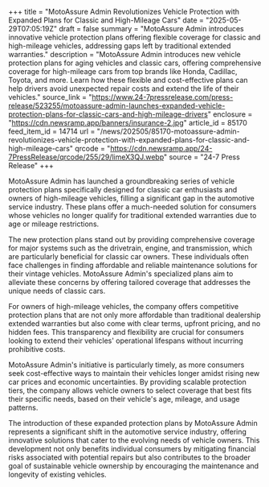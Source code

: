 +++
title = "MotoAssure Admin Revolutionizes Vehicle Protection with Expanded Plans for Classic and High-Mileage Cars"
date = "2025-05-29T07:05:19Z"
draft = false
summary = "MotoAssure Admin introduces innovative vehicle protection plans offering flexible coverage for classic and high-mileage vehicles, addressing gaps left by traditional extended warranties."
description = "MotoAssure Admin introduces new vehicle protection plans for aging vehicles and classic cars, offering comprehensive coverage for high-mileage cars from top brands like Honda, Cadillac, Toyota, and more. Learn how these flexible and cost-effective plans can help drivers avoid unexpected repair costs and extend the life of their vehicles."
source_link = "https://www.24-7pressrelease.com/press-release/523255/motoassure-admin-launches-expanded-vehicle-protection-plans-for-classic-cars-and-high-mileage-drivers"
enclosure = "https://cdn.newsramp.app/banners/insurance-2.jpg"
article_id = 85170
feed_item_id = 14714
url = "/news/202505/85170-motoassure-admin-revolutionizes-vehicle-protection-with-expanded-plans-for-classic-and-high-mileage-cars"
qrcode = "https://cdn.newsramp.app/24-7PressRelease/qrcode/255/29/limeX3QJ.webp"
source = "24-7 Press Release"
+++

<p>MotoAssure Admin has launched a groundbreaking series of vehicle protection plans specifically designed for classic car enthusiasts and owners of high-mileage vehicles, filling a significant gap in the automotive service industry. These plans offer a much-needed solution for consumers whose vehicles no longer qualify for traditional extended warranties due to age or mileage restrictions.</p><p>The new protection plans stand out by providing comprehensive coverage for major systems such as the drivetrain, engine, and transmission, which are particularly beneficial for classic car owners. These individuals often face challenges in finding affordable and reliable maintenance solutions for their vintage vehicles. MotoAssure Admin's specialized plans aim to alleviate these concerns by offering tailored coverage that addresses the unique needs of classic cars.</p><p>For owners of high-mileage vehicles, the company offers competitive protection plans that are not only more affordable than traditional dealership extended warranties but also come with clear terms, upfront pricing, and no hidden fees. This transparency and flexibility are crucial for consumers looking to extend their vehicles' operational lifespans without incurring prohibitive costs.</p><p>MotoAssure Admin's initiative is particularly timely, as more consumers seek cost-effective ways to maintain their vehicles longer amidst rising new car prices and economic uncertainties. By providing scalable protection tiers, the company allows vehicle owners to select coverage that best fits their specific needs, based on their vehicle's age, mileage, and usage patterns.</p><p>The introduction of these expanded protection plans by MotoAssure Admin represents a significant shift in the automotive service industry, offering innovative solutions that cater to the evolving needs of vehicle owners. This development not only benefits individual consumers by mitigating financial risks associated with potential repairs but also contributes to the broader goal of sustainable vehicle ownership by encouraging the maintenance and longevity of existing vehicles.</p>